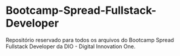 # Bootcamp-Spread-Fullstack-Developer
Repositório reservado para todos os arquivos do Bootcamp Spread Fullstack Developer da DIO - Digital Innovation One.
